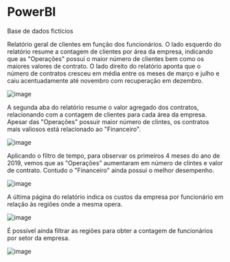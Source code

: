 # PowerBI
Base de dados fictícios

Relatório geral de clientes em função dos funcionários. O lado esquerdo do relatório resume a contagem de clientes por área da empresa, indicando que as "Operações" possui o
maior número de clientes bem como os maiores valores de contrato. O lado direito do relatório aponta que o número de contratos cresceu em média entre os meses de março e 
julho e caiu acentuadamente até novembro com recuperação em dezembro. 

![image](https://user-images.githubusercontent.com/105392322/194748194-5263ad44-7835-4813-bf9f-354a4467ed52.png)

A segunda aba do relatório resume o valor agregado dos contratos, relacionando com a contagem de clientes para cada área da empresa. Apesar das "Operações" possuir maior 
número de clintes, os contratos mais valiosos está relacionado ao "Financeiro".

![image](https://user-images.githubusercontent.com/105392322/194748688-326db2c0-49b0-4149-9cb7-6a1e4c22c8e6.png)

Aplicando o filtro de tempo, para observar os primeiros 4 meses do ano de 2019, vemos que as "Operações" aumentaram em número de clintes e valor de contrato. Contudo o 
"Financeiro" ainda possui o melhor desempenho.

![image](https://user-images.githubusercontent.com/105392322/194748810-1779d87c-0373-4d0a-99e2-f60ebb8ef0e7.png)

A última página do relatório indica os custos da empresa por funcionário em relação às regiões onde a mesma opera.

![image](https://user-images.githubusercontent.com/105392322/194748922-287d6e1e-f2b8-44bd-a8f0-6e502c123725.png)

É possível ainda filtrar as regiões para obter a contagem de funcionários por setor da empresa.

![image](https://user-images.githubusercontent.com/105392322/194749016-151c838a-7b02-4049-9a4d-9d768324c3a1.png)
